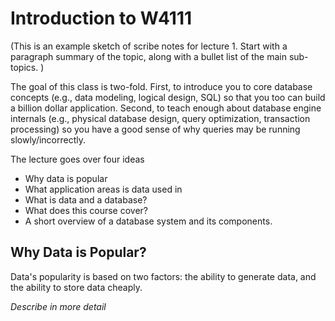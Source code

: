 # Introduction to W4111

(This is an example sketch of scribe notes for lecture 1.  Start with a paragraph summary of the topic, along with a bullet list of the main sub-topics. )

The goal of this class is two-fold.  First, to introduce you to core database concepts (e.g., data modeling, logical design, SQL) so that you too can build a billion dollar application.  Second, to teach enough about database engine internals (e.g., physical database design, query optimization,     transaction processing) so you have a good sense of why queries may be running slowly/incorrectly.

The lecture goes over four ideas

* Why data is popular
* What application areas is data used in
* What is data and a database?
* What does this course cover?
* A short overview of a database system and its components.


## Why Data is Popular?

Data's popularity is based on two factors: the ability to generate data, and the ability to store data cheaply.

*Describe in more detail*